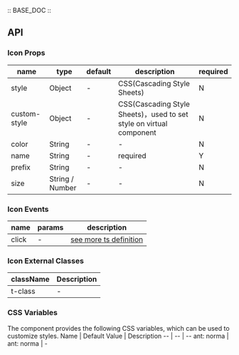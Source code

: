 :: BASE_DOC ::

## API


### Icon Props

name | type | default | description | required
-- | -- | -- | -- | --
style | Object | - | CSS(Cascading Style Sheets) | N
custom-style | Object | - | CSS(Cascading Style Sheets)，used to set style on virtual component | N
color | String | - | \- | N
name | String | - | required | Y
prefix | String | - | \- | N
size | String / Number | - | \- | N

### Icon Events

name | params | description
-- | -- | --
click | \- | [see more ts definition](https://github.com/Tencent/tdesign-miniprogram/blob/develop/src/common/common.ts)
### Icon External Classes

className | Description
-- | --
t-class | \-


### CSS Variables

The component provides the following CSS variables, which can be used to customize styles.
Name | Default Value | Description 
-- | -- | --
ant: norma | ant: norma | - 
